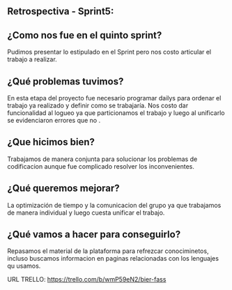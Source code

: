 Retrospectiva - Sprint5:
------------------------------------

¿Como nos fue en el quinto sprint?
------------------------------------
Pudimos presentar lo estipulado en el Sprint pero nos costo articular el trabajo a realizar.

¿Qué problemas tuvimos?
-----------------------------------
En esta etapa del proyecto fue necesario programar dailys para ordenar el trabajo ya realizado y definir como se trabajaría. Nos costo dar funcionalidad al logueo ya que particionamos el trabajo y luego al unificarlo se evidenciaron errores que no .

¿Que hicimos bien?
-----------------------------------
Trabajamos de manera conjunta para solucionar los problemas de codificacion aunque fue complicado resolver los inconvenientes.

¿Qué queremos mejorar?
-----------------------------------
La optimización de tiempo y la comunicacion del grupo ya que trabajamos de manera individual y luego cuesta unificar el trabajo.

¿Qué vamos a hacer para conseguirlo?
-----------------------------------
Repasamos el material de la plataforma para refrezcar conociminetos, incluso buscamos informacion en paginas relacionadas con los lenguajes qu usamos.

URL TRELLO:
https://trello.com/b/wmP59eN2/bier-fass
